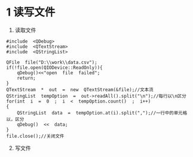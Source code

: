 # 1 读写文件
1. 读取文件
```
#include  <QDebug>
#include  <QTextStream>
#include  <QStringList>

QFile  file("D:\\work\\data.csv");
if(!file.open(QIODevice::ReadOnly)){
	qDebug()<<"open  file  failed";
	return;
}
QTextStream  *  out  =  new  QTextStream(&file);//文本流
QStringList  tempOption  =  out->readAll().split("\n");//每行以\n区分
for(int  i  =  0  ;  i  <  tempOption.count()  ;  i++)
{
	QStringList  data  =  tempOption.at(i).split(",");//一行中的单元格以，区分
	qDebug()  <<  data;
}
file.close();//关闭文件
```
2. 写文件
<!--stackedit_data:
eyJoaXN0b3J5IjpbNTgwNjQ2MDcwLDU4MDY0NjA3MF19
-->